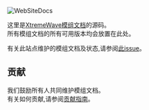 ![WebSiteDocs](https://socialify.git.ci/QingFengTechnology/XtremeWaveDocs/image?description=1&font=KoHo&logo=https%3A%2F%2Fapi.xtreme.net.cn%2FDocs%2FDocusaurus.svg&name=1&pattern=Solid&theme=Auto)

这里是[XtremeWave模组文档](https://docs.xtreme.net.cn)的源码。\
所有模组文档的所有可用版本均会放置在此处。

有关此站点维护的模组文档及状态,请参阅[此issue](https://github.com/QingFeng-awa/XtremeWaveModDocs/issues/1)。

## 贡献

我们鼓励所有人共同维护模组文档。\
有关如何贡献,请参阅[贡献指南](CONTRIBUTING.md)。
